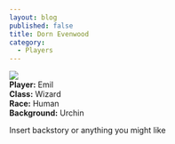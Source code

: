 ```yaml
---
layout: blog
published: false
title: Dorn Evenwood
category:
  - Players
---
```

![](http://www.polyvore.com/cgi/img-thing?.out=jpg&size=l&tid=43806103)  
**Player:** Emil  
**Class:** Wizard  
**Race:** Human  
**Background:** Urchin  
  
Insert backstory or anything you might like
